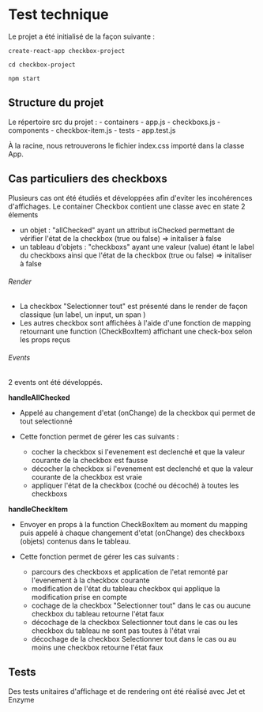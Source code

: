 # Test technique

Le projet a été initialisé de la façon suivante : 

`create-react-app checkbox-project`


`cd checkbox-project`


`npm start`


## Structure du projet

Le répertoire src du projet : 
    - containers
        - app.js
        - checkboxs.js
    - components
        - checkbox-item.js
    - tests
        - app.test.js

À la racine, nous retrouverons le fichier index.css importé dans la classe App. 

## Cas particuliers des checkboxs


Plusieurs cas ont été étudiés et développées afin d'eviter les incohérences d'affichages. Le container Checkbox contient une classe avec en state 2 élements 
- un objet : "allChecked" ayant un attribut isChecked permettant de vérifier l'état de la checkbox (true ou false) => initaliser à false 
- un tableau d'objets : "checkboxs" ayant une valeur (value) étant le label du checkboxs ainsi que l'état de la checkbox  (true ou false) => initaliser à false





###### Render 

- La checkbox "Selectionner tout" est présenté dans le render de façon classique (un label, un input, un span )
- Les autres checkbox sont affichées à l'aide d'une fonction de mapping retournant une function (CheckBoxItem) affichant une check-box selon les props reçus 


###### Events

2 events ont été développés.

**handleAllChecked** 

 -  Appelé au changement d'etat (onChange) de la checkbox qui permet de tout selectionné

   -  Cette fonction permet de gérer les cas suivants : 
        - cocher la checkbox si l'evenement est declenché et que la valeur courante de la checkbox est fausse
        - décocher la checkbox si l'evenement est declenché et que la valeur courante de la checkbox est vraie
        - appliquer l'état de la checkbox (coché ou décoché) à toutes les checkboxs
	
	   
	   

**handleCheckItem**
   -  Envoyer en props à la function CheckBoxItem au moment du mapping puis appelé à chaque changement d'etat (onChange) des checkboxs (objets) contenus dans le tableau.

   -  Cette fonction permet de gérer les cas suivants :
        - parcours des checkboxs et application de l'etat remonté par l'evenement à la checkbox courante
        - modification de l'état du tableau checkbox qui applique la modification prise en compte
        - cochage de la checkbox "Selectionner tout" dans le cas ou aucune checkbox du tableau retourne l'état faux
		-  décochage de la checkbox Selectionner tout dans le cas ou les checkbox du tableau ne sont pas toutes à l'état vrai
        - décochage de la checkbox Selectionner tout dans le cas ou au moins une checkbox retourne l'état faux




## Tests

Des tests unitaires d'affichage et de rendering ont été réalisé avec Jet et Enzyme
